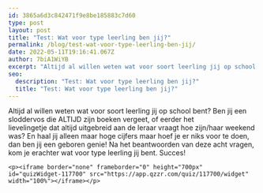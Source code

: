 ```yaml
---
id: 3865a6d3c842471f9e8be185883c7d60
type: post
layout: post
title: "Test: Wat voor type leerling ben jij?"
permalink: /blog/test-wat-voor-type-leerling-ben-jij/
date: 2022-05-11T19:16:41.067Z
author: 7biA1WiYB
excerpt: "Altijd al willen weten wat voor soort leerling jij op school bent? Ben jij een sloddervos die ALTIJD zijn boeken vergeet, of eerder het lievelingetje dat altijd uitgebreid aan de leraar vraagt hoe zijn/haar weekend was? En haal jij alleen maar hoge cijfers maar hoef je er niks voor te doen, dan ben jij een geboren genie! Na het beantwoorden van deze acht vragen, kom je erachter wat voor type leerling jij bent. Succes!  "
seo:
  description: "Test: Wat voor type leerling ben jij?"
  title: "Test: Wat voor type leerling ben jij?"
---
```

Altijd al willen weten wat voor soort leerling jij op school bent? Ben jij een sloddervos die ALTIJD zijn boeken vergeet, of eerder het lievelingetje dat altijd uitgebreid aan de leraar vraagt hoe zijn/haar weekend was? En haal jij alleen maar hoge cijfers maar hoef je er niks voor te doen, dan ben jij een geboren genie! Na het beantwoorden van deze acht vragen, kom je erachter wat voor type leerling jij bent. Succes!  

    <p><iframe border="none" frameborder="0" height="700px" id="quizWidget-117700" src="https://app.qzzr.com/quiz/117700/widget" width="100%"></iframe></p>  
